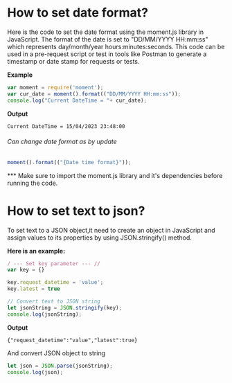# How to set date format?

Here is the code to set the date format using the moment.js library in JavaScript. The format of the date is set to "DD/MM/YYYY HH:mm:ss" which represents day/month/year hours:minutes:seconds. This code can be used in a pre-request script or test in tools like Postman to generate a timestamp or date stamp for requests or tests.

**Example**
```javascript
var moment = require('moment');
var cur_date = moment().format(("DD/MM/YYYY HH:mm:ss"));
console.log("Current DateTime = "+ cur_date);
```

**Output**
```
Current DateTime = 15/04/2023 23:48:00
```
###### Can change date format as by update 
```javascript
moment().format(("{Date time format}"));
```

*** Make sure to import the moment.js library and it's dependencies before running the code.

# How to set text to json?
To set text to a JSON object,it need to create an object in JavaScript and assign values to its properties by using JSON.stringify() method.

**Here is an example:**
```javascript
/ --- Set key parameter --- //
var key = {}

key.request_datetime = 'value';
key.latest = true  

// Convert text to JSON string
let jsonString = JSON.stringify(key);
console.log(jsonString);
```

**Output**
```
{"request_datetime":"value","latest":true}
```

And convert JSON object to string

```javascript
let json = JSON.parse(jsonString);
console.log(json);
```